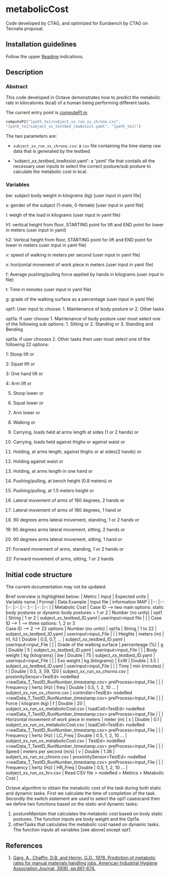 # metabolicCost

Code developed by CTAG, and optimized for Eurobench by CTAG on Tecnalia
proposal.

## Installation guidelines

Follow the upper [Readme](../README.md) indications.

## Description

### Abstract
This code developed in Octave demonstrates how to predict the metabolic rate 
in kilocalories (kcal) of a human being performing different tasks.

The current entry point is [computePI.m](computePI.m).

```octave
computePI("[path_to]/subject_xx_run_xx_chrono.csv",
"[path_to]/subject_xx_testbed_lowAssist.yaml", "[path_to]/")
```

The two parameters are:

- `subject_xx_run_xx_chrono.csv`: a `csv` file containing the time stamp raw
  data that is generated by the testbed. 

- 'subject_xx_testbed_lowAssist.yaml': a 'yaml' file that contails all the
  necessary user inputs to select the correct posture/sub posture to calculate
the metabolic cost in kcal. 

### Variables

bw: subject body weight in kilograms (kg) [user input in yaml file]

s: gender of the subject (1-male, 0-female) [user input in yaml file]

l: weigh of the load in kilograms (user input in yaml file)

h1: vertical height from floor, STARTING point for lift and END point for 
lower in meters (user input in yaml)

h2: Vertical height from floor, STARTING point for lift and END point for 
lower in meters (user input in yaml file)

v: speed of walking in meters per second (user input in yaml file)

x: horizontal movement of work piece in meters (user input in yaml file)

f: Average pushing/pulling force applied by hands in kilograms (user input in
file)

t:  Time in minutes (user input in yaml file)

g:  grade of the walking surface as a percentage (user input in yaml file)

opt1: User input to choose: 1. Maintenance of body posture or 2. Other tasks

opt1a: If user choose 1. Maintenance of body posture user must select one of the
following sub options: 1. Sitting or 2. Standing or 3. Standing and Bending

opt1a: if user chooses 2. Other tasks then user must select one of the following
22 options: 

1: Stoop lift or 

2: Squat lift or 

3: One hand lift or 

4: Arm lift or

5. Stoop lower or 

6. Squat lower or 

7. Arm lower or 

8. Walking or 

9. Carrying, loads held at arms length at sides (1 or 2 hands) or 

10. Carrying, loads held against thighs or against waist or 

11. Holding, at arms length, against thighs or at sides(2 hands) or 

12. Holding against waist or 

13. Holding, at arms length in one hand or 

14. Pushing/pulling, at bench height (0.8 meters) or 

15. Pushing/pulling, at 1.5 meters height or 

16. Lateral movement of arms of 180 degrees, 2 hands or 

17. Lateral movement of arms of 180 degrees, 1 hand or 

18. 90 degrees arms lateral movement, standing, 1 or 2 hands or 

19: 90 degrees arms lateral movement, sitting, 2 hands or 

20. 90 degrees arms lateral movement, sitting, 1 hand or 

21: Forward movement of arms, standing, 1 or 2 hands or 

22: Forward movement of arms, sitting, 1 or 2 hands

## Initial code structure

The current documentation may not be updated.

Brief overview is highlighted below:
| Metric 	| Input 	| Expected units 	| Variable name 	| Format 	| Data Example 	| Input file 	| information MAP 	|
|:-:	|:-:	|:-:	|:-:	|:-:	|:-:	|:-:	|:-:	|
| Metabolic Cost 	| Case ID --> two main options: static body postures or dynamic body postures = 1 or 2 	| Number (no units) 	| opt1 	| String 	| 1 or 2 	| subject_xx_testbed_ID.yaml 	| userInput>input file 	|
|  	| Case ID --> 1 --> three options: 1, 2 or 3<br>Case ID --> 2 --> 22 options 	| Number (no units) 	| opt1a 	| String 	| 1 to 22 	| subject_xx_testbed_ID.yaml 	| userinput>input_File 	|
|  	| Heights 	| meters (m) 	| h1, h2 	| Double 	| 0.5, 0.7, … 	| subject_xx_testbed_ID.yaml 	| userinput>input_File 	|
|  	| Grade of the walking surface 	| percenteage (%) 	| g 	| Double 	|                         5                         	| subject_xx_testbed_ID.yaml 	| userinput>input_File 	|
|  	| Body weight 	| kg (kilograms) 	| bw 	| Double 	|                                                                                                                                                                                                                                                                                                                                                                                       75                                                                                                                                                                                                                                                                                                                                                                                      	| subject_xx_testbed_ID.yaml 	| userinput>input_File 	|
|  	| Exo weight 	| kg (kilograms) 	| ExW 	| Double 	| 3.5 	| subject_xx_testbed_ID.yaml 	| userinput>input_File 	|
|  	| Time 	| min (minutes) 	| t 	| Double 	| 0.5, 3, 59, 120 	| subject_xx_run_xx_chorno.csv 	| proximitySensor>TestEd> nodeRed >rawData_T_TestID_RunNumber_timestamp.csv> preProcess>input_File 	|
|  	| Frequency 	| hertz (Hz) 	| freq 	| Double 	| 0.5, 1, 2, 10 ... 	| subject_xx_run_xx_chorno.csv 	| controller>TestEd> nodeRed >rawData_T_TestID_RunNumber_timestamp.csv> preProcess>Input_File 	|
|  	| Force 	| kilogram (kg) 	| f 	| Double 	|                                                                                                    20                                                                                                   	| subject_xx_run_xx_metabolicCost.csv 	| loadCell>TestEd> nodeRed >rawData_T_TestID_RunNumber_timestamp.csv> preProcess>input_File 	|
|  	| Horizontal movement of work piece in meters 	| meter (m) 	| x 	| Double 	| 0.1 	| subject_xx_run_xx_metabolicCost.csv 	| loadCell>TestEd> nodeRed >rawData_T_TestID_RunNumber_timestamp.csv> preProcess>input_File 	|
|  	| Frequency 	| hertz (Hz) 	| LC_Freq 	| Double 	| 0.5, 1, 2, 10 ... 	| subject_xx_run_xx_metabolicCost.csv 	| TestEd> nodeRed >rawData_T_TestID_RunNumber_timestamp.csv> preProcess>input_File 	|
|  	| Speed 	| meters per second (m/s) 	| v 	| Double 	| 1.38 	| subject_xx_run_xx_chrono.csv 	| proximitySensor>TestEd> nodeRed >rawData_T_TestID_RunNumber_timestamp.csv> preProcess>input_File 	|
|  	| Frequency 	| hertz (Hz) 	| HR_Freq 	| Double 	| 0.5, 1, 2, 10 ... 	| subject_xx_run_xx_hrv.csv 	| Read CSV file > nodeRed > Metircs > Metabolic Cost 	|

Octave algorithm to obtain the metabolic cost of the task during both static and
dynamic tasks.
First we calculate the time of completion of the task.
Secondly the switch statement are used to select the opt1 casescand then 
we define two functions based on the static and dynamic tasks:
1. postureMaintain that calculates the metabolic cost based on body static 
postures. The function inputs are body weight and the Opt1a. 
2. otherTasks that calculates the metabolic cost nased on dynamic tasks. The
   function inputs all variables [see above] except opt1. 

## References
1. [Garg, A., Chaffin, D.B. and Herrin, G.D., 1978. Prediction of metabolic rates for manual materials handling jobs. American Industrial Hygiene Association Journal, 39(8), pp.661-674.](https://oeh.tandfonline.com/doi/abs/10.1080/0002889778507831)
